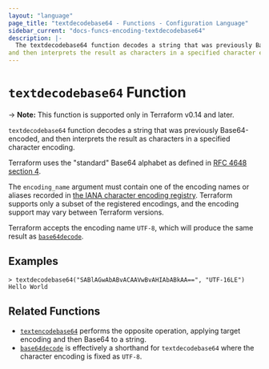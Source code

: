 ```yaml
---
layout: "language"
page_title: "textdecodebase64 - Functions - Configuration Language"
sidebar_current: "docs-funcs-encoding-textdecodebase64"
description: |-
  The textdecodebase64 function decodes a string that was previously Base64-encoded,
and then interprets the result as characters in a specified character encoding.
---
```


# `textdecodebase64` Function

-> **Note:** This function is supported only in Terraform v0.14 and later.

`textdecodebase64` function decodes a string that was previously Base64-encoded,
and then interprets the result as characters in a specified character encoding.

Terraform uses the "standard" Base64 alphabet as defined in
[RFC 4648 section 4](https://tools.ietf.org/html/rfc4648#section-4).

The `encoding_name` argument must contain one of the encoding names or aliases
recorded in
[the IANA character encoding registry](https://www.iana.org/assignments/character-sets/character-sets.xhtml).
Terraform supports only a subset of the registered encodings, and the encoding
support may vary between Terraform versions.

Terraform accepts the encoding name `UTF-8`, which will produce the same result
as [`base64decode`](./base64decode.html).

## Examples

```
> textdecodebase64("SABlAGwAbABvACAAVwBvAHIAbABkAA==", "UTF-16LE")
Hello World
```

## Related Functions

* [`textencodebase64`](./textencodebase64.html) performs the opposite operation,
  applying target encoding and then Base64 to a string.
* [`base64decode`](./base64decode.html) is effectively a shorthand for
  `textdecodebase64` where the character encoding is fixed as `UTF-8`.
